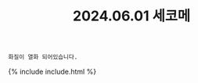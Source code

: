 ﻿---
title: 2024.06.01 세코메
categories: [2024, 행사, 코스프레]
comments: false
model: [
    "secome240601_acubi_cos",
    "secome240601_dndpdpd51095",
    "secome240601_sdiwbk_liga",
    "secome240601_Ye_Jjyang__",
    "secome240601_Kim_ray_man",
    "secome240601_polet_0628",
    "secome240601_Reim_uu",
    "secome240601_yuiop1208",
    "secome240601_kubi0204",
]
thumbnail: /assets/img/2024/06-01/아쿠비/MTXXMR20240610002446371.jpg
---

`화질이 열화 되어있습니다.`

{% include include.html %}

<!--
# serapia_pia ]] 그냥 주고 끝?
# 낑깡+이름모름 ]] 안 씀
# 녹스 ]] 안 씀
# 녹스 장파 트윈 ]] 안 씀
# 도리 ]] 노리턴
# 루시_럭시 ]] 노리턴
# 린린냐 ]] 노리턴
# 백유설연 ]] 노리턴
# 시아시아 ]] 노리턴
# 시아시아+아쿠비+쿠비 ]] 노리턴
# 이름모름 ]] 노리턴
# 이름모름2 ]] 노리턴
# 쟌히 ]] 선물
# 히지 ]] 선물
-->